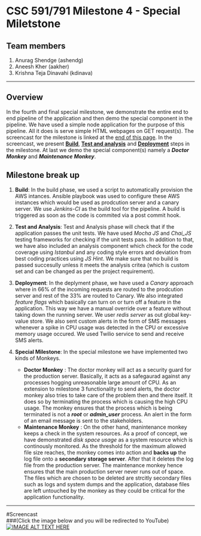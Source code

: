 # CSC 591/791 Milestone 4 - Special Miletstone
## Team members
1. Anurag Shendge (ashendg)  
2. Aneesh Kher (aakher)
3. Krishna Teja Dinavahi (kdinava) 

- - - 
 
## Overview
In the fourth and final special milestone, we demonstrate the entire end to end pipeline of the application and then demo the special component in the pipeline. We have used a simple node application for the purpose of this pipeline. All it does is serve simple HTML webpages on GET request(s). 
The screencast for the milestone is linked at the [end of this page](https://github.com/anuragshendge/DevOps_milestone4#screencast). In the screencast, we present [**Build**](https://github.com/aneeshkher/DevOpsMilestone1), [**Test and analysis**](https://github.com/anuragshendge/milestone2) and [**Deployment**](https://github.com/anuragshendge/DevOpsMilestone3) steps in the milestone. At last we demo the special component(s) namely a **_Doctor Monkey_** and **_Maintenance Monkey_**. 

## Milestone break up

1.	**Build**: In the build phase, we used  a script to automatically provision the AWS intances. Ansible playbook was used to configure these AWS instances which would be used as  prodcution server and a canary server. We use _Jenkins-CI_ as the build tool for the pipeline. A build is triggered as soon as the code is commited via a post commit hook.

2.	**Test and Analysis**: Test and Analysis phase will check that if the application passes the unit tests. We have used _Mocha JS_ and _Chai_JS_ testing frameworks for checking if the unit tests pass. In addition to that, we have also included an analysis component which check for the code coverage using _Istanbul_ and any coding style errors and deviation from best coding practices using _JS Hint_. We make sure that no build is passed succesully unless it meets the analysis critea (which is custom set and can be changed as per the project requirement).
3. **Deployment**: In the deplyment phase, we have used a _Canary_ approach where in 66% of the incoming requests are routed to the prodcution server and rest of the 33% are routed to Canary. We also integrated _feature flags_ which basically can turn on or turn off a feature in the application. This way we have a manual override over a feature without taking down the running server. We user _redis server_ as out global key-value store. We also sent custom alerts in the form of SMS messages whenever a spike in CPU usage was detected in the CPU or excessive memory usage occured. We used Twilio service to send and receive SMS alerts.

4. **Special Milestone**: In the special milestone we have implemented two kinds of Monkeys.
	- **Doctor Monkey** : The doctor monkey will act as a security guard for the production server. Basically, it acts as a safegaurad against any processes hogging unreasonable large amount of CPU. As an extension to milestone 3 functionality to send alerts, the doctor monkey also tries to take care of the problem then and there itself. It does so by terminating the process which is causing the high CPU usage. The monkey ensures that the process which is being terminated is not a **_root_**	or **_admin_user_** process. An alert in the form of an email message is sent to the stakeholders.
	- **Maintenance Monkey** : On the other hand, manintenance monkey keeps a check in the system resources. As a proof of concept, we have demonstrated _disk space usage_ as a system resource which is continously monitored. As the threshold for the maximum allowed file size reaches, the monkey comes into action and **backs up** the log file onto a **secondary storage server**. After that it deletes the log file from the production server. The maintenance monkey hence ensures that the main production server never runs out of space. The files which are chosen to be deleted are strcitly secondary files such as logs and system dumps and the application, database files are left untouched by the monkey as they could be critical for the application functionality.

- - -
#Screencast   
###(Click the image below  and you will be redirected to YouTube)
[![IMAGE ALT TEXT HERE](http://img.youtube.com/vi/GtowTXDaQf0/0.jpg)](https://youtu.be/GtowTXDaQf0)



 
